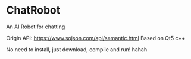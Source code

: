 # ChatRobot
An AI Robot for chatting

Origin API: https://www.sojson.com/api/semantic.html
Based on Qt5 c++

No need to install, just download, compile and run!
hahah

